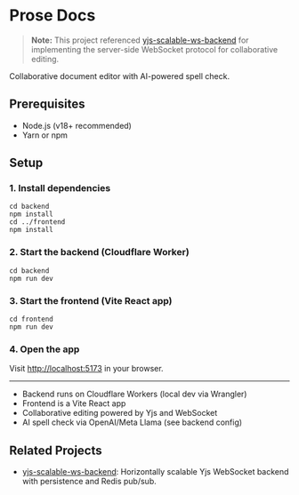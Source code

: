 # Prose Docs

> **Note:** This project referenced [yjs-scalable-ws-backend](https://github.com/kapv89/yjs-scalable-ws-backend) for implementing the server-side WebSocket protocol for collaborative editing.

Collaborative document editor with AI-powered spell check.

## Prerequisites
- Node.js (v18+ recommended)
- Yarn or npm

## Setup

### 1. Install dependencies

```
cd backend
npm install
cd ../frontend
npm install
```

### 2. Start the backend (Cloudflare Worker)

```
cd backend
npm run dev
```

### 3. Start the frontend (Vite React app)

```
cd frontend
npm run dev
```

### 4. Open the app

Visit [http://localhost:5173](http://localhost:5173) in your browser.

---

- Backend runs on Cloudflare Workers (local dev via Wrangler)
- Frontend is a Vite React app
- Collaborative editing powered by Yjs and WebSocket
- AI spell check via OpenAI/Meta Llama (see backend config)

## Related Projects
- [yjs-scalable-ws-backend](https://github.com/kapv89/yjs-scalable-ws-backend): Horizontally scalable Yjs WebSocket backend with persistence and Redis pub/sub. 